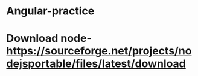 # Angular-practice
# Download node- https://sourceforge.net/projects/nodejsportable/files/latest/download
